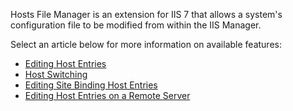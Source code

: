 Hosts File Manager is an extension for IIS 7 that allows a system's configuration file to be modified from within the IIS Manager.

Select an article below for more information on available features:

* [Editing Host Entries](Editing-Host-Entries)
* [Host Switching](Host-Switching)
* [Editing Site Binding Host Entries](Editing-Site-Binding-Host-Entries)
* [Editing Host Entries on a Remote Server](Editing-Host-Entries-on-a-Remote-Server)